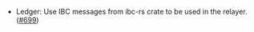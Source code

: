 - Ledger: Use IBC messages from ibc-rs crate to be used in the relayer.
  ([#699](https://github.com/anoma/anoma/issues/699))